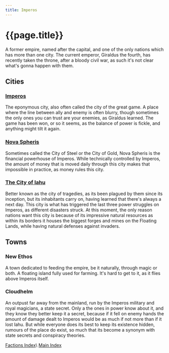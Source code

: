 ```yaml
---
title: Imperos
---
```


# {{page.title}}

A former empire, named after the capital, and one of the only nations which has more than one city. The current emperor, Giraldus the fourth, has recently taken the throne, after a bloody civil war, as such it's not clear what's gonna happen with them.

## Cities

### [Imperos](Imperos)
The eponymous city, also often called the city of the great game. A place where the line between ally and enemy is often blurry, though sometimes the only ones you can trust are your enemies, as Giraldus learned. The game has been won, or so it seems, as the balance of power is fickle, and anything might tilt it again.

### [Nova Spheris](Nova&#32;Spheris)
Sometimes called the City of Steel or the City of Gold, Nova Spheris is the financial powerhouse of Imperos. While technically controlled by Imperos, the amount of money that is moved daily through this city makes that impossible in practice, as money rules this city. 

### [The City of Iahu](The&#32;City&#32;of&#32;Iahu)
Better known as the city of tragedies, as its been plagued by them since its inception, but its inhabitants carry on, having learned that there's always a next day. This city is what has triggered the last three power struggles on Imperos, as different disasters struck. At this moment, the only reason nations want this city is because of its impressive natural resources as within its borders it houses the biggest forges and mines on the Floating Lands, while having natural defenses against invaders.

## Towns

### New Ethos
A town dedicated to feeding the empire, be it naturally, through magic or both. A floating island fully used for farming. It's hard to get to it, as it flies above Imperos itself.

### Cloudhelm
An outpust far away from the mainland, run by the Imperos military and royal magicians, a state secret. Only a the ones in power know about it, and they know they better keep it a secret, because if it fell on enemy hands the amount of damage dealt to Imperos would be as much if not more than if it lost Iahu. But while everyone does its best to keep its existence hidden, rumours of the place do exist, so much that its become a synonym with state secrets and conspiracy theories.

[Factions Index](../Summary)\\
[Main Index](../../index)
